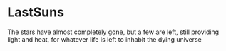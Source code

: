 # LastSuns
The stars have almost completely gone, but a few are left, still providing light and heat, for whatever life is left to inhabit the dying universe
